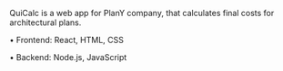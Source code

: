 QuiCalc is a web app for PlanY company, that calculates final costs for architectural plans.

•	Frontend: React, HTML, CSS

•	Backend: Node.js, JavaScript
